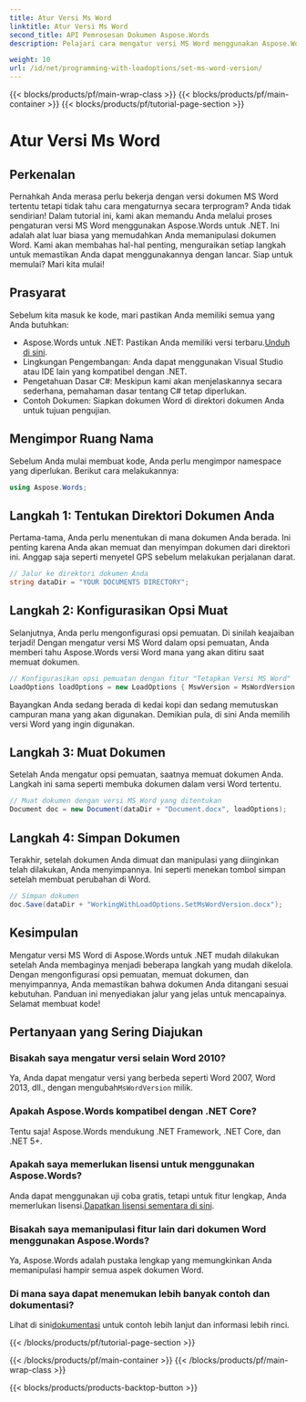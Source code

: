 ```yaml
---
title: Atur Versi Ms Word
linktitle: Atur Versi Ms Word
second_title: API Pemrosesan Dokumen Aspose.Words
description: Pelajari cara mengatur versi MS Word menggunakan Aspose.Words untuk .NET dengan panduan terperinci kami. Sempurna bagi pengembang yang ingin menyederhanakan manipulasi dokumen.

weight: 10
url: /id/net/programming-with-loadoptions/set-ms-word-version/
---
```


{{< blocks/products/pf/main-wrap-class >}}
{{< blocks/products/pf/main-container >}}
{{< blocks/products/pf/tutorial-page-section >}}

# Atur Versi Ms Word

## Perkenalan

Pernahkah Anda merasa perlu bekerja dengan versi dokumen MS Word tertentu tetapi tidak tahu cara mengaturnya secara terprogram? Anda tidak sendirian! Dalam tutorial ini, kami akan memandu Anda melalui proses pengaturan versi MS Word menggunakan Aspose.Words untuk .NET. Ini adalah alat luar biasa yang memudahkan Anda memanipulasi dokumen Word. Kami akan membahas hal-hal penting, menguraikan setiap langkah untuk memastikan Anda dapat menggunakannya dengan lancar. Siap untuk memulai? Mari kita mulai!

## Prasyarat

Sebelum kita masuk ke kode, mari pastikan Anda memiliki semua yang Anda butuhkan:

-  Aspose.Words untuk .NET: Pastikan Anda memiliki versi terbaru.[Unduh di sini](https://releases.aspose.com/words/net/).
- Lingkungan Pengembangan: Anda dapat menggunakan Visual Studio atau IDE lain yang kompatibel dengan .NET.
- Pengetahuan Dasar C#: Meskipun kami akan menjelaskannya secara sederhana, pemahaman dasar tentang C# tetap diperlukan.
- Contoh Dokumen: Siapkan dokumen Word di direktori dokumen Anda untuk tujuan pengujian.

## Mengimpor Ruang Nama

Sebelum Anda mulai membuat kode, Anda perlu mengimpor namespace yang diperlukan. Berikut cara melakukannya:

```csharp
using Aspose.Words;
```

## Langkah 1: Tentukan Direktori Dokumen Anda

Pertama-tama, Anda perlu menentukan di mana dokumen Anda berada. Ini penting karena Anda akan memuat dan menyimpan dokumen dari direktori ini. Anggap saja seperti menyetel GPS sebelum melakukan perjalanan darat.

```csharp
// Jalur ke direktori dokumen Anda
string dataDir = "YOUR DOCUMENTS DIRECTORY";
```

## Langkah 2: Konfigurasikan Opsi Muat

Selanjutnya, Anda perlu mengonfigurasi opsi pemuatan. Di sinilah keajaiban terjadi! Dengan mengatur versi MS Word dalam opsi pemuatan, Anda memberi tahu Aspose.Words versi Word mana yang akan ditiru saat memuat dokumen.

```csharp
// Konfigurasikan opsi pemuatan dengan fitur "Tetapkan Versi MS Word"
LoadOptions loadOptions = new LoadOptions { MswVersion = MsWordVersion.Word2010 };
```

Bayangkan Anda sedang berada di kedai kopi dan sedang memutuskan campuran mana yang akan digunakan. Demikian pula, di sini Anda memilih versi Word yang ingin digunakan.

## Langkah 3: Muat Dokumen

Setelah Anda mengatur opsi pemuatan, saatnya memuat dokumen Anda. Langkah ini sama seperti membuka dokumen dalam versi Word tertentu.

```csharp
// Muat dokumen dengan versi MS Word yang ditentukan
Document doc = new Document(dataDir + "Document.docx", loadOptions);
```

## Langkah 4: Simpan Dokumen

Terakhir, setelah dokumen Anda dimuat dan manipulasi yang diinginkan telah dilakukan, Anda menyimpannya. Ini seperti menekan tombol simpan setelah membuat perubahan di Word.

```csharp
// Simpan dokumen
doc.Save(dataDir + "WorkingWithLoadOptions.SetMsWordVersion.docx");
```

## Kesimpulan

Mengatur versi MS Word di Aspose.Words untuk .NET mudah dilakukan setelah Anda membaginya menjadi beberapa langkah yang mudah dikelola. Dengan mengonfigurasi opsi pemuatan, memuat dokumen, dan menyimpannya, Anda memastikan bahwa dokumen Anda ditangani sesuai kebutuhan. Panduan ini menyediakan jalur yang jelas untuk mencapainya. Selamat membuat kode!

## Pertanyaan yang Sering Diajukan

### Bisakah saya mengatur versi selain Word 2010?
 Ya, Anda dapat mengatur versi yang berbeda seperti Word 2007, Word 2013, dll., dengan mengubah`MsWordVersion` milik.

### Apakah Aspose.Words kompatibel dengan .NET Core?
Tentu saja! Aspose.Words mendukung .NET Framework, .NET Core, dan .NET 5+.

### Apakah saya memerlukan lisensi untuk menggunakan Aspose.Words?
 Anda dapat menggunakan uji coba gratis, tetapi untuk fitur lengkap, Anda memerlukan lisensi.[Dapatkan lisensi sementara di sini](https://purchase.aspose.com/temporary-license/).

### Bisakah saya memanipulasi fitur lain dari dokumen Word menggunakan Aspose.Words?
Ya, Aspose.Words adalah pustaka lengkap yang memungkinkan Anda memanipulasi hampir semua aspek dokumen Word.

### Di mana saya dapat menemukan lebih banyak contoh dan dokumentasi?
 Lihat di sini[dokumentasi](https://reference.aspose.com/words/net/) untuk contoh lebih lanjut dan informasi lebih rinci.

{{< /blocks/products/pf/tutorial-page-section >}}

{{< /blocks/products/pf/main-container >}}
{{< /blocks/products/pf/main-wrap-class >}}

{{< blocks/products/products-backtop-button >}}
